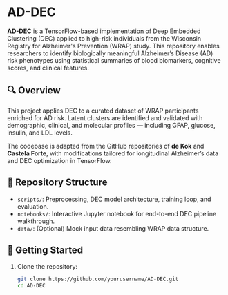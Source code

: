 # AD-DEC

**AD-DEC** is a TensorFlow-based implementation of Deep Embedded Clustering (DEC) applied to high-risk individuals from the Wisconsin Registry for Alzheimer's Prevention (WRAP) study. This repository enables researchers to identify biologically meaningful Alzheimer’s Disease (AD) risk phenotypes using statistical summaries of blood biomarkers, cognitive scores, and clinical features.

## 🔍 Overview

This project applies DEC to a curated dataset of WRAP participants enriched for AD risk. Latent clusters are identified and validated with demographic, clinical, and molecular profiles — including GFAP, glucose, insulin, and LDL levels. 

The codebase is adapted from the GitHub repositories of **de Kok** and **Castela Forte**, with modifications tailored for longitudinal Alzheimer’s data and DEC optimization in TensorFlow.

## 📁 Repository Structure

- `scripts/`: Preprocessing, DEC model architecture, training loop, and evaluation.
- `notebooks/`: Interactive Jupyter notebook for end-to-end DEC pipeline walkthrough.
- `data/`: (Optional) Mock input data resembling WRAP data structure.

## 🚀 Getting Started

1. Clone the repository:
   ```bash
   git clone https://github.com/yourusername/AD-DEC.git
   cd AD-DEC
